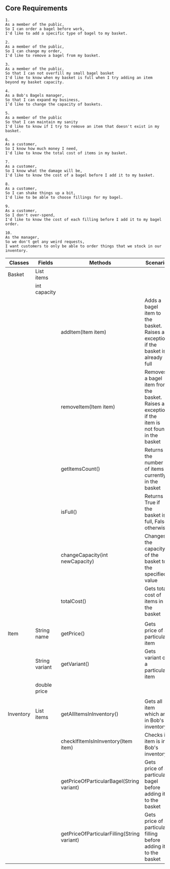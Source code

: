 ## Core Requirements

```
1.
As a member of the public,
So I can order a bagel before work,
I'd like to add a specific type of bagel to my basket.
```

```
2.
As a member of the public,
So I can change my order,
I'd like to remove a bagel from my basket.
```

```
3.
As a member of the public,
So that I can not overfill my small bagel basket
I'd like to know when my basket is full when I try adding an item beyond my basket capacity.
```

```
4.
As a Bob's Bagels manager,
So that I can expand my business,
I’d like to change the capacity of baskets.
```

```
5.
As a member of the public
So that I can maintain my sanity
I'd like to know if I try to remove an item that doesn't exist in my basket.
```

```
6. 
As a customer,
So I know how much money I need,
I'd like to know the total cost of items in my basket.
```

```
7. 
As a customer,
So I know what the damage will be,
I'd like to know the cost of a bagel before I add it to my basket.
```

```
8. 
As a customer,
So I can shake things up a bit,
I'd like to be able to choose fillings for my bagel.
```

```
9. 
As a customer,
So I don't over-spend,
I'd like to know the cost of each filling before I add it to my bagel order.
```

```
10. 
As the manager,
So we don't get any weird requests,
I want customers to only be able to order things that we stock in our inventory.
```

| Classes   | Fields           | Methods                                     | Scenario                                                                                         | Outputs                                     |
|-----------|------------------|---------------------------------------------|--------------------------------------------------------------------------------------------------|---------------------------------------------|
| Basket    | List<Item> items |                                             |                                                                                                  |                                             |
|           | int capacity     |                                             |                                                                                                  |                                             |
|           |                  | addItem(Item item)                          | Adds a bagel item to the basket. Raises an exception if the basket is already full               | Adds a bagel item                           |
|           |                  | removeItem(Item item)                       | Removes a bagel item from the basket. Raises an exception if the item is not found in the basket | Removes a bagel item                        |
|           |                  | getItemsCount()                             | Returns the number of items currently in the basket                                              | The number of items currently in the basket |
|           |                  | isFull()                                    | Returns True if the basket is full, False otherwise                                              | True / False                                |
|           |                  | changeCapacity(int newCapacity)             | Changes the capacity of the basket to the specified value                                        |                                             |
|           |                  | totalCost()                                 | Gets total cost of  items in the basket                                                          |                                             |
|           |                  |                                             |                                                                                                  |                                             |
| Item      | String name      | getPrice()                                  | Gets price of a particular item                                                                  | Price of an item                            |
|           | String variant   | getVariant()                                | Gets variant of a particular item                                                                | Variant of an item                          |
|           | double price     |                                             |                                                                                                  |                                             |
|           |                  |                                             |                                                                                                  |                                             |
| Inventory | List<Item> items | getAllItemsInInventory()                    | Gets all item which are in Bob's inventory                                                       |                                             |
|           |                  | checkIfItemIsInInventory(Item item)         | Checks if item is in Bob's inventory                                                             | True or throws exception                    |
|           |                  | getPriceOfParticularBagel(String variant)   | Gets price of a particular bagel before adding it to the basket                                  | Price of a bagel                            |
|           |                  | getPriceOfParticularFilling(String variant) | Gets price of a particular filling before adding it to the basket                                | Price of a filling                          |

```

